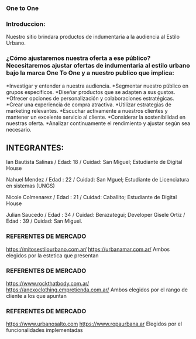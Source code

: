 ### One to One 

###  Introduccion: 
Nuestro sitio brindara  productos de indumentaria a la audiencia al Estilo Urbano.

 
### ¿Cómo ajustaremos nuestra oferta a ese público? Necesitaremos ajustar ofertas de indumentaria al estilo urbano bajo la marca One To One y a nuestro publico que implica: 
 *Investigar y entender a nuestra  audiencia.
 *Segmentar nuestro público en grupos específicos.
 *Diseñar productos que se adapten a sus gustos.
 *Ofrecer opciones de personalización y colaboraciones estratégicas.
 *Crear una experiencia de compra atractiva.
 *Utilizar estrategias de marketing relevantes.
 *Escuchar activamente a nuestros clientes y mantener un excelente servicio al cliente.
 *Considerar la sostenibilidad en nuestras oferta.
 *Analizar continuamente el rendimiento y ajustar según sea necesario.

## INTEGRANTES:
 Ian Bautista Salinas / Edad: 18  / Cuidad: San Miguel;
 Estudiante de Digital House 

 Nahuel Mendez / Edad : 22  / Cuidad: San Mguel; 
 Estudiante de Licenciatura en sistemas (UNGS)

 Nicole Colmenarez / Edad : 21 / Cuidad: Caballito;
 Estudiante de Digital House 

 Julian Saucedo / Edad : 34 / Cuidad: Berazategui;
 Developer 
 Gisele Ortiz / Edad : 39 / Cuidad: San Miguel.


### REFERENTES DE MERCADO  
https://mitosestilourbano.com.ar/
https://urbanamar.com.ar/ 
Ambos elegidos por la estetica que presentan

### REFERENTES DE MERCADO
https://www.rockthatbody.com.ar/
https://anexoclothing.empretienda.com.ar/
Ambos elegidos por el rango de cliente a los que apuntan 


### REFERENTES DE MERCADO
https://www.urbanosalto.com
https://www.ropaurbana.ar
Elegidos por el funcionalidades implementadas